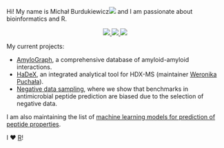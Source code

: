 Hi! My name is Michał Burdukiewicz<a href="https://orcid.org/0000-0001-8926-582X"><img src="https://orcid.org/sites/default/files/images/orcid_16x16.png"/></a> and I am passionate about bioinformatics and R.

<p align='center'>
  
  <a href="https://twitter.com/burdukiewicz">
    <img src="https://img.shields.io/badge/Twitter-1DA1F2?style=for-the-badge&logo=twitter&logoColor=white" />        
  </a>
  <a href="https://www.linkedin.com/in/michal-burdukiewicz/">
    <img src="https://img.shields.io/badge/linkedin-%230077B5.svg?&style=for-the-badge&logo=linkedin&logoColor=white" />
  </a>
  <a href="https://scholar.google.com/citations?hl=en&user=riuFKDkAAAAJ">
    <img src="https://img.shields.io/badge/google%20scholar-riuFKDkAAAAJ-green" />    
  </a>
</p>

My current projects:

 - [AmyloGraph](https://amylograph.com), a comprehensive database of amyloid-amyloid interactions.
 - [HaDeX](https://github.com/hadexversum), an integrated analytical tool for HDX-MS (maintainer [Weronika Puchała](https://github.com/werpuc)).
 - [Negative data sampling](http://biogenies.info/NegativeDatasets/), where we show that benchmarks in antimicrobial peptide prediction are biased due to the selection of negative data.
 
 I am also maintaining the list of [machine learning models for prediction of peptide properties](https://github.com/BioGenies/peptide-prediction-list).
 

I :heart: [R](https://cran.r-project.org/)!
